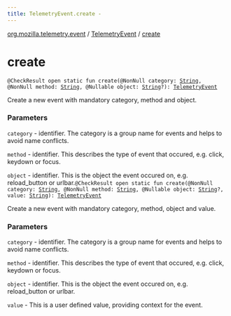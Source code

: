 ```yaml
---
title: TelemetryEvent.create - 
---
```


[org.mozilla.telemetry.event](../index.html) / [TelemetryEvent](index.html) / [create](./create.html)

# create

`@CheckResult open static fun create(@NonNull category: `[`String`](https://kotlinlang.org/api/latest/jvm/stdlib/kotlin/-string/index.html)`, @NonNull method: `[`String`](https://kotlinlang.org/api/latest/jvm/stdlib/kotlin/-string/index.html)`, @Nullable object: `[`String`](https://kotlinlang.org/api/latest/jvm/stdlib/kotlin/-string/index.html)`?): `[`TelemetryEvent`](index.html)

Create a new event with mandatory category, method and object.

### Parameters

`category` - identifier. The category is a group name for events and helps to avoid name conflicts.

`method` - identifier. This describes the type of event that occured, e.g. click, keydown or focus.

`object` - identifier. This is the object the event occured on, e.g. reload_button or urlbar.`@CheckResult open static fun create(@NonNull category: `[`String`](https://kotlinlang.org/api/latest/jvm/stdlib/kotlin/-string/index.html)`, @NonNull method: `[`String`](https://kotlinlang.org/api/latest/jvm/stdlib/kotlin/-string/index.html)`, @Nullable object: `[`String`](https://kotlinlang.org/api/latest/jvm/stdlib/kotlin/-string/index.html)`?, value: `[`String`](https://kotlinlang.org/api/latest/jvm/stdlib/kotlin/-string/index.html)`): `[`TelemetryEvent`](index.html)

Create a new event with mandatory category, method, object and value.

### Parameters

`category` - identifier. The category is a group name for events and helps to avoid name conflicts.

`method` - identifier. This describes the type of event that occured, e.g. click, keydown or focus.

`object` - identifier. This is the object the event occured on, e.g. reload_button or urlbar.

`value` - This is a user defined value, providing context for the event.
